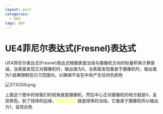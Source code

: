 ```yaml
---
layout: post
catogories:
  - UE4
tags: UE4
---
```


<h1>
    UE4菲尼尔表达式(Fresnel)表达式
</h1>

UE4菲尼尔表达式(Fresnel)表达式根据表面法线与摄像机方向的标量积来计算衰减。当表面发现正对摄像机时，输出值为0。当表面发现垂直于摄像机时，输出值为1.结果限制在[0,1]范围内，以确保不会在中央产生任何负颜色

<img src="https://s2.ax1x.com/2020/03/05/3TX2G9.png" alt="3TX2G9.png" border="0" />

上面这个图中的球我们的视角就是摄像机，然后中心正对摄像机的地方就是0，呈现黑色。到了球体的边缘，<font color=yellow>黄色的箭头</font>就是球体的法线，它垂直于摄像机所以输出为1，呈现白色